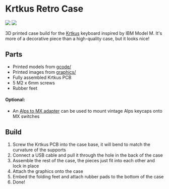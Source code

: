 # Krtkus Retro Case

[![](https://img.shields.io/badge/GitHub-Krtkus-blue?logo=github)](https://github.com/swift502/Krtkus)
[![](https://img.shields.io/badge/Printables-Krtkus%20Retro%20Case-orange?logo=printables)](https://www.printables.com/model)

3D printed case build for the [Krtkus](https://github.com/swift502/Krtkus) keyboard inspired by IBM Model M. It's more of a decorative piece than a high-quality case, but it looks nice!

## Parts

- Printed models from [gcode/](gcode/)
- Printed images from [graphics/](graphics/)
- Fully assembled Krtkus PCB
- 5 M2 x 6mm screws
- Rubber feet

#### Optional:

- An [Alps to MX adapter](https://www.printables.com/model/1424039) can be used to mount vintage Alps keycaps onto MX switches

## Build

1. Screw the Krtkus PCB into the case base, it will bend to match the curvature of the supports
2. Connect a USB cable and pull it through the hole in the back of the case
3. Assemble the rest of the case, the pieces just fit into each other and lock in place
4. Attach the graphics onto the case
5. Embed the folding feet and attach rubber pads to the bottom of the case
6. Done!